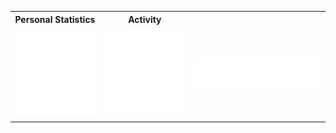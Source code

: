 
<table>

  <tr>
    <th>Personal Statistics</th>
    <th>Activity</th>
  </tr>
        <td>
  <img align="left" width="390" alt="" src="/general.svg">

</td>
    <td>

  <img align="right" width="440" alt="" src="/activity.svg">

</td>
  <td rowspan='2'>
<img align='center' width="" src="/languages.svg" alt="Metrics" >
</td>
<!-- </table> 
<table style="width:100%">
  <tr>
    <th>Programming skills</th>
  </tr>
  
 <td>
<img align='center' width="" src="/languages.svg" alt="Metrics" >
</td> -->
</table>
